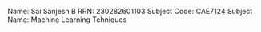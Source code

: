 Name: Sai Sanjesh B
RRN: 230282601103
Subject Code: CAE7124
Subject Name: Machine Learning Tehniques
